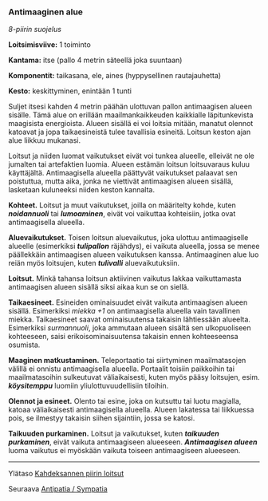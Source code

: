 ### Antimaaginen alue

*8-piirin suojelus*

**Loitsimisviive:** 1 toiminto

**Kantama:** itse (pallo 4 metrin säteellä joka suuntaan)

**Komponentit:** taikasana, ele, aines (hyppysellinen rautajauhetta) 

**Kesto:** keskittyminen, enintään 1 tunti

Suljet itsesi kahden 4 metrin päähän ulottuvan pallon antimaagisen alueen sisälle. Tämä alue on erillään maailmankaikkeuden kaikkialle läpitunkevista maagisista energioista. Alueen sisällä ei voi loitsia mitään, manatut olennot katoavat ja jopa taikaesineistä tulee tavallisia esineitä. Loitsun keston ajan alue liikkuu mukanasi.

Loitsut ja niiden luomat vaikutukset eivät voi tunkea alueelle, elleivät ne ole jumalten tai artefaktien luomia. Alueen estämän loitsun loitsuvaraus kuluu käyttäjältä. Antimaagisella alueella päättyvät vaikutukset palaavat sen poistuttua, mutta aika, jonka ne viettivät antimaagisen alueen sisällä, lasketaan kuluneeksi niiden keston kannalta.

**Kohteet.** Loitsut ja muut vaikutukset, joilla on määritelty kohde, kuten ***noidannuoli*** tai ***lumoaminen***, eivät voi vaikuttaa kohteisiin, jotka ovat antimaagisella alueella.

**Aluevaikutukset.** Toisen loitsun aluevaikutus, joka ulottuu antimaagiselle alueelle (esimerkiksi ***tulipallon*** räjähdys), ei vaikuta alueella, jossa se menee päällekkäin antimaagisen alueen vaikutuksen kanssa. Antimaaginen alue luo reiän myös loitsujen, kuten ***tulivalli*** aluevaikutuksiin.

**Loitsut.** Minkä tahansa loitsun aktiivinen vaikutus lakkaa vaikuttamasta antimaagisen alueen sisällä siksi aikaa kun se on siellä.

**Taikaesineet.** Esineiden ominaisuudet eivät vaikuta antimaagisen alueen sisällä. Esimerkiksi *miekka +1* on antimaagisella alueella vain tavallinen miekka. Taikaesineet saavat ominaisuutensa takaisin lähtiessään alueelta. Esimerkiksi *surmannuoli*, joka ammutaan alueen sisältä sen ulkopuoliseen kohteeseen, saisi erikoisominaisuutensa takaisin ennen kohteeseensa osumista.

**Maaginen matkustaminen.** Teleportaatio tai siirtyminen maailmatasojen välillä ei onnistu antimaagisella alueella. Portaalit toisiin paikkoihin tai maailmatasoihin sulkeutuvat väliaikaisesti, kuten myös pääsy loitsujen, esim. ***köysitemppu*** luomiin yliulottuvuudellisiin tiloihin.

**Olennot ja esineet.** Olento tai esine, joka on kutsuttu tai luotu magialla, katoaa väliaikaisesti antimaagisella alueella. Alueen lakatessa tai liikkuessa pois, se ilmestyy takaisin siihen sijaintiin, jossa se katosi.

**Taikuuden purkaminen.** Loitsut ja vaikutukset, kuten ***taikuuden purkaminen***, eivät vaikuta antimaagiseen alueeseen. ***Antimaagisen alueen*** luoma vaikutus ei myöskään vaikuta toiseen antimaagiseen alueeseen.

---

Ylätaso [Kahdeksannen piirin loitsut](8_piirin_loitsut)


Seuraava [Antipatia / Sympatia](Antipatia_Sympatia)

